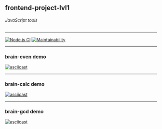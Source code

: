 ## frontend-project-lvl1

###### JavaScript tools

---

[![Node.js CI](https://github.com/alex-ismailov/frontend-project-lvl1/workflows/Node.js%20CI/badge.svg)](https://github.com/alex-ismailov/frontend-project-lvl1/actions)
[![Maintainability](https://api.codeclimate.com/v1/badges/22e19349e341eddcdc3e/maintainability)](https://codeclimate.com/github/alex-ismailov/frontend-project-lvl1/maintainability)

---

### brain-even demo
[![asciicast](https://asciinema.org/a/308792.svg)](https://asciinema.org/a/308792)

---

### brain-calc demo
[![asciicast](https://asciinema.org/a/x9eAXtp8Fv7E1l6uHrjhm6OMG.svg)](https://asciinema.org/a/x9eAXtp8Fv7E1l6uHrjhm6OMG)


---

### brain-gcd demo
[![asciicast](https://asciinema.org/a/309555.svg)](https://asciinema.org/a/309555)
